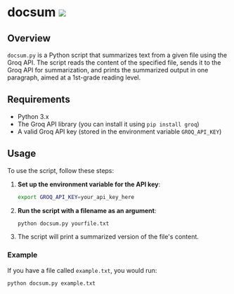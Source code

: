 # docsum ![](https://github.com/danzhechen/docsum/workflows/tests/badge.svg)

## Overview

`docsum.py` is a Python script that summarizes text from a given file using the Groq API. The script reads the content of the specified file, sends it to the Groq API for summarization, and prints the summarized output in one paragraph, aimed at a 1st-grade reading level.

## Requirements

- Python 3.x
- The Groq API library (you can install it using `pip install groq`)
- A valid Groq API key (stored in the environment variable `GROQ_API_KEY`)

## Usage

To use the script, follow these steps:

1. **Set up the environment variable for the API key**:
    ```bash
    export GROQ_API_KEY=your_api_key_here
    ```

2. **Run the script with a filename as an argument**:
    ```bash
    python docsum.py yourfile.txt
    ```

3. The script will print a summarized version of the file's content.

### Example

If you have a file called `example.txt`, you would run:

```bash
python docsum.py example.txt
```
